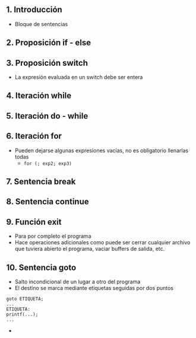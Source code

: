 ## 1. Introducción
- Bloque de sentencias
## 2. Proposición if - else
## 3. Proposición switch
- La expresión evaluada en un switch debe ser entera
## 4. Iteración while
## 5. Iteración do - while
## 6. Iteración for
- Pueden dejarse algunas expresiones vacías, no es obligatorio llenarlas todas
	- `for (; exp2; exp3)`
## 7. Sentencia break
## 8. Sentencia continue
## 9. Función exit
- Para por completo el programa
- Hace operaciones adicionales como puede ser cerrar cualquier archivo que tuviera abierto el programa, vaciar buffers de salida, etc.
## 10. Sentencia goto
- Salto incondicional de un lugar a otro del programa
- El destino se marca mediante etiquetas seguidas por dos puntos
```
goto ETIQUETA;
...
ETIQUETA:
printf(...);
...
```
- 